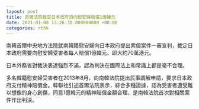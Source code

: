 ```yaml
---
layout: post
title: 首爾法院裁定日本政府須向慰安婦賠償1億韓元
date: 2021-01-08 13:26:30.000000000 +08:00
categories: rthk
---
```


南韓首爾中央地方法院就南韓籍慰安婦向日本政府提出索償案件一審宣判，裁定日本政府需要向慰安婦受害者每人賠償1億韓元、即大約70萬港元。

日本外務省對裁決表達強烈不滿，認為判決在國際法上和常識上都是毫不合理。

多名韓籍慰安婦受害者在2013年8月，向南韓法院提出民事調解申請，要求日本政府支付精神賠償金。韓聯社引述首爾法院表示，綜合多種證據，認為受害者遭受難以想像的身心創傷，同意1億韓元的精神賠償金額合理，是南韓法院首次對相關案件作出判決。
